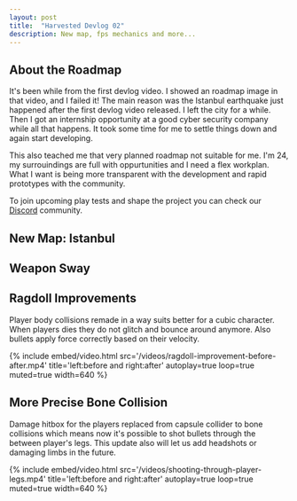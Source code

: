 ```yaml
---
layout: post
title:  "Harvested Devlog 02"
description: New map, fps mechanics and more...
---
```


## About the Roadmap

It's been while from the first devlog video. I showed an roadmap image in that video, and I failed it! The main reason was the Istanbul earthquake just happened after the first devlog video released. I left the city for a while. Then I got an internship opportunity at a good cyber security company while all that happens. It took some time for me to settle things down and again start developing.

This also teached me that very planned roadmap not suitable for me. I'm 24, my surrouindings are full with oppurtunities and I need a flex workplan. What I want is being more transparent with the development and rapid prototypes with the community.

To join upcoming play tests and shape the project you can check our [Discord](https://discord.gg/PwynBxqNyy) community.

## New Map: Istanbul

	







## Weapon Sway

## Ragdoll Improvements

Player body collisions remade in a way suits better for a cubic character. When players dies they do not glitch and bounce around anymore. Also bullets apply force correctly based on their velocity.

<div class="video-480 video-nopause">
{%
  include embed/video.html
  src='/videos/ragdoll-improvement-before-after.mp4'
  title='left:before and right:after'
  autoplay=true
  loop=true
  muted=true
  width=640
%}
</div>

## More Precise Bone Collision

Damage hitbox for the players replaced from capsule collider to bone collisions which means now it's possible to shot bullets through the between player's legs. This update also will let us add headshots or damaging limbs in the future.

<div class="video-480 video-nopause">
{%
  include embed/video.html
  src='/videos/shooting-through-player-legs.mp4'
  title='left:before and right:after'
  autoplay=true
  loop=true
  muted=true
  width=640
%}
</div>
